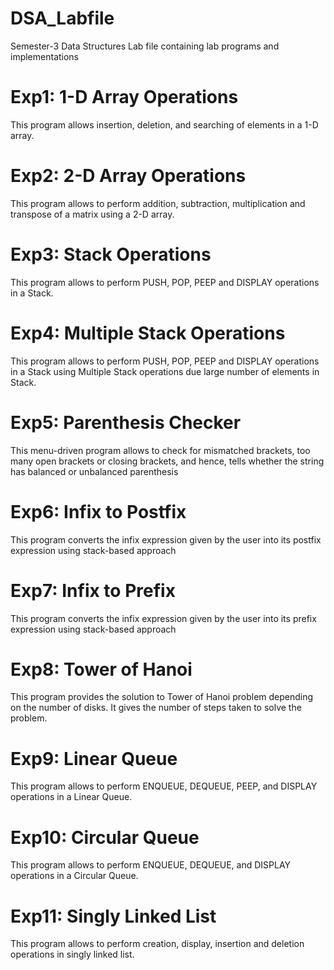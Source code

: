 # DSA_Labfile
Semester-3 Data Structures Lab file containing lab programs and implementations

# Exp1: 1-D Array Operations  
This program allows insertion, deletion, and searching of elements in a 1-D array.

# Exp2: 2-D Array Operations  
This program allows to perform addition, subtraction, multiplication and transpose of a matrix using a 2-D array.

# Exp3: Stack Operations  
This program allows to perform PUSH, POP, PEEP and DISPLAY operations in a Stack.

# Exp4: Multiple Stack Operations  
This program allows to perform PUSH, POP, PEEP and DISPLAY operations in a Stack using Multiple Stack operations due large number of elements in Stack.

# Exp5: Parenthesis Checker
This menu-driven program allows to check for mismatched brackets, too many open brackets or closing brackets, and hence, tells whether the string has balanced or unbalanced parenthesis 

# Exp6: Infix to Postfix
This program converts the infix expression given by the user into its postfix expression using stack-based approach

# Exp7: Infix to Prefix
This program converts the infix expression given by the user into its prefix expression using stack-based approach

# Exp8: Tower of Hanoi
This program provides the solution to Tower of Hanoi problem depending on the number of disks. It gives the number of steps taken to solve the problem.

# Exp9: Linear Queue
This program allows to perform ENQUEUE, DEQUEUE, PEEP, and DISPLAY operations in a Linear Queue.

# Exp10: Circular Queue
This program allows to perform ENQUEUE, DEQUEUE, and DISPLAY operations in a Circular Queue.

# Exp11: Singly Linked List
This program allows to perform creation, display, insertion and deletion operations in singly linked list.